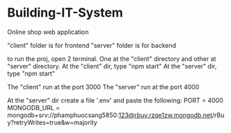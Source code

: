# Building-IT-System
Online shop web application

"client" folder is for frontend 
"server" folder is for backend

to run the proj, open 2 terminal. One at the "client" directory and other at "server" directory.
At the "client" dir, type "npm start"
At the "server" dir, type "npm start"

The "client" run at the port 3000
The "server" run at the port 4000

At the "server" dir create a file '.env' and paste the following:
PORT = 4000
MONGODB_URL = mongodb+srv://phamphuocsang5850:123@rbuy.rzqe1zw.mongodb.net/rBuy?retryWrites=true&w=majority
